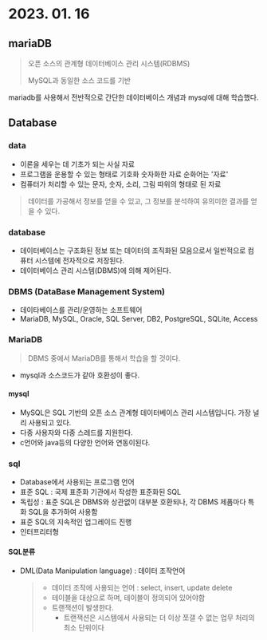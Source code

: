 # 2023. 01. 16

## mariaDB
> 오픈 소스의 관계형 데이터베이스 관리 시스템(RDBMS)
> 
> MySQL과 동일한 소스 코드를 기반
>
mariadb를 사용해서 전반적으로 간단한 데이터베이스 개념과 mysql에 대해 학습했다.

## Database
### data
* 이론을 세우는 데 기초가 되는 사실 자료
* 프로그램을 운용할 수 있는 형태로 기호화 숫자화한 자료 순화어는 '자료'
* 컴퓨터가 처리할 수 있는 문자, 숫자, 소리, 그림 따위의 형태로 된 자료
> 데이터를 가공해서 정보를 얻을 수 있고, 그 정보를 분석하여 유의미한 결과를 얻을 수 있다.
>  

### database
* 데이터베이스는 구조화된 정보 또는 데이터의 조직화된 모음으로서 일반적으로 컴퓨터 시스템에 전자적으로 저장된다.
* 데이터베이스 관리 시스템(DBMS)에 의해 제어된다.

### DBMS (DataBase Management System)
* 데이타베이스를 관리/운영하는 소프트웨어
* MariaDB, MySQL, Oracle, SQL Server, DB2, PostgreSQL, SQLite, Access



### MariaDB
>DBMS 중에서 MariaDB를 통해서 학습을 할 것이다.
* mysql과 소스코드가 같아 호환성이 좋다.
  
#### mysql
* MySQL은 SQL 기반의 오픈 소스 관계형 데이터베이스 관리 시스템입니다. 가장 널리 사용되고 있다.
* 다중 사용자와 다중 스레드를 지원한다.
* c언어와 java등의 다양한 언어와 연동이된다.
  
### sql
* Database에서 사용되는 프로그램 언어
* 표준 SQL : 국제 표준화 기관에서 작성한 표준화된 SQL
* 독립성 : 표준 SQL은 DBMS와 상관없이 대부분 호환되나,
           각 DBMS 제품마다 특화 SQL을 추가하여 사용함
* 표준 SQL의 지속적인 업그레이드 진행
* 인터프리터형 

#### SQL분류
* DML(Data Manipulation language) : 데이터 조작언어
  > * 데이터 조작에 사용되는 언어 : select, insert, update delete 
  > * 테이블을 대상으로 하며, 테이블이 정의되어 있어야함
  > * 트랜잭션이 발생한다.
  >   *  트랜잭션은 시스템에서 사용되는 더 이상 쪼갤 수 없는 업무 처리의 최소 단위이다

